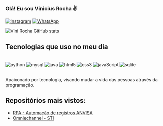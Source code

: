 ### Olá! Eu sou Vinicius Rocha ✌️

[![Instagram](https://img.shields.io/badge/Instagram-E4405F?style=for-the-badge&logo=instagram&logoColor=white)](https://www.instagram.com/viinirochaa)
[![WhatsApp](https://img.shields.io/badge/WhatsApp-25D366?style=for-the-badge&logo=whatsapp&logoColor=white)](wa.me/5581981076021)

![Vini Rocha GitHub stats](https://github-readme-stats.vercel.app/api?username=ViniRocham&show_icons=true&theme=radical)

## Tecnologias que uso no meu dia

<div style="display: inline_block"><br/>
    <img align="center" alt="python" src="https://img.shields.io/badge/Python-14354C?style=for-the-badge&logo=python&logoColor=white" />
    <img align="center" alt="mysql" src="https://img.shields.io/badge/MySQL-00000F?style=for-the-badge&logo=mysql&logoColor=white" />
    <img align="center" alt="java" src="https://img.shields.io/badge/Java-ED8B00?style=for-the-badge&logo=openjdk&logoColor=white" />
    <img align="center" alt="html5" src="https://img.shields.io/badge/HTML5-E34F26?style=for-the-badge&logo=html5&logoColor=white" />
    <img align="center" alt="css3" src="https://img.shields.io/badge/CSS3-1572B6?style=for-the-badge&logo=css3&logoColor=white" />
    <img align="center" alt="javaScript" src="https://img.shields.io/badge/JavaScript-323330?style=for-the-badge&logo=javascript&logoColor=F7DF1E" />
    <img align="center" alt="sqlite" src="https://img.shields.io/badge/SQLite-07405E?style=for-the-badge&logo=sqlite&logoColor=white" />
</div><br/>

Apaixonado por tecnologia, visando mudar a vida das pessoas através da programação.

## Repositórios mais vistos:
- [RPA - Automação de registros ANVISA](https://github.com/ViniRocham/RPA-consultas-anvisa)<br/>
- [Omniechannel - STI](https://github.com/ViniRocham/Omnichannel-STI)<BR/>

